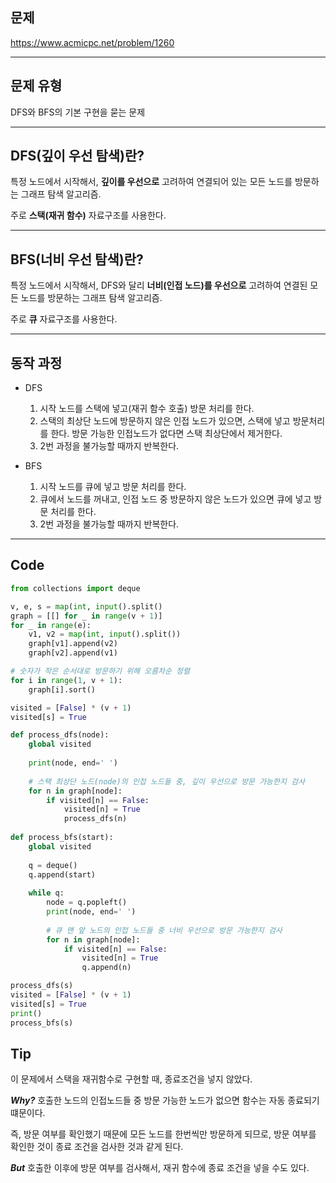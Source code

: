 ## 문제
https://www.acmicpc.net/problem/1260

---

## 문제 유형
DFS와 BFS의 기본 구현을 묻는 문제

---

## DFS(깊이 우선 탐색)란?
특정 노드에서 시작해서, **깊이를 우선으로** 고려하여 연결되어 있는 모든 노드를 방문하는 그래프 탐색 알고리즘. 

주로 **스택(재귀 함수)** 자료구조를 사용한다.

---

## BFS(너비 우선 탐색)란?
특정 노드에서 시작해서, DFS와 달리 **너비(인접 노드)를 우선으로** 고려하여 연결된 모든 노드를 방문하는 그래프 탐색 알고리즘.

주로 **큐** 자료구조를 사용한다.

---

## 동작 과정
* DFS
    1. 시작 노드를 스택에 넣고(재귀 함수 호출) 방문 처리를 한다.
    2. 스택의 최상단 노드에 방문하지 않은 인접 노드가 있으면, 스택에 넣고 방문처리를 한다. 방문 가능한 인접노드가 없다면 스택 최상단에서 제거한다.
    3. 2번 과정을 불가능할 때까지 반복한다.


* BFS
    1. 시작 노드를 큐에 넣고 방문 처리를 한다.
    2. 큐에서 노드를 꺼내고, 인접 노드 중 방문하지 않은 노드가 있으면 큐에 넣고 방문 처리를 한다.
    3. 2번 과정을 불가능할 때까지 반복한다.  

---

## Code

```python
from collections import deque

v, e, s = map(int, input().split()
graph = [[] for _ in range(v + 1)]
for _ in range(e):
    v1, v2 = map(int, input().split())
    graph[v1].append(v2)
    graph[v2].append(v1)

# 숫자가 작은 순서대로 방문하기 위해 오름차순 정렬
for i in range(1, v + 1):
    graph[i].sort()

visited = [False] * (v + 1)
visited[s] = True

def process_dfs(node):
    global visited
    
    print(node, end=' ')
    
    # 스택 최상단 노드(node)의 인접 노드들 중, 깊이 우선으로 방문 가능한지 검사
    for n in graph[node]:
        if visited[n] == False:
            visited[n] = True
            process_dfs(n)
            
def process_bfs(start):
    global visited
    
    q = deque()
    q.append(start)
    
    while q:
        node = q.popleft()
        print(node, end=' ')
        
        # 큐 맨 앞 노드의 인접 노드들 중 너비 우선으로 방문 가능한지 검사
        for n in graph[node]:
            if visited[n] == False:
                visited[n] = True
                q.append(n)

process_dfs(s)
visited = [False] * (v + 1)
visited[s] = True
print()
process_bfs(s)
```

## Tip
이 문제에서 스택을 재귀함수로 구현할 때, 종료조건을 넣지 않았다.

***Why?***  호출한 노드의 인접노드들 중 방문 가능한 노드가 없으면 함수는 자동 종료되기 떄문이다.

즉, 방문 여부를 확인했기 때문에 모든 노드를 한번씩만 방문하게 되므로, 방문 여부를 확인한 것이 종료 조건을 검사한 것과 같게 된다.

***But*** 호출한 이후에 방문 여부를 검사해서, 재귀 함수에 종료 조건을 넣을 수도 있다.
